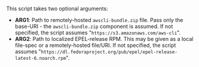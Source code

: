 This script takes two optional arguments:
* **ARG1**: Path to remotely-hosted `awscli-bundle.zip` file. Pass only the base-URI - the `awscli-bundle.zip` component is assumed. If not specified, the script assumes "`https://s3.amazonaws.com/aws-cli`".
* **ARG2**: Path to localized EPEL-release RPM. This may be given as a local file-spec or a remotely-hosted file/URI. If not specified, the script assumes "`https://dl.fedoraproject.org/pub/epel/epel-release-latest-6.noarch.rpm`".
